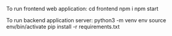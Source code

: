 To run frontend web application:
    cd frontend
    npm i
    npm start

To run backend application server:
    python3 -m venv env
    source env/bin/activate
    pip install -r requirements.txt
